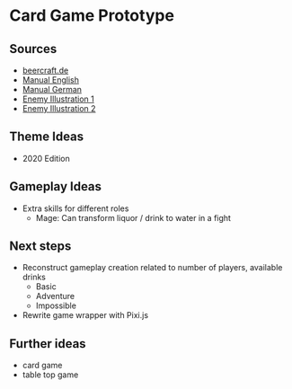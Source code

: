 # Card Game Prototype

## Sources

- [beercraft.de](https://web.archive.org/web/20110809063219/http://www.beercraft.de/)
- [Manual English](https://web.archive.org/web/20160709044306if_/http://beercraft.de/dl/wob_manual_en.pdf)
- [Manual German](https://web.archive.org/web/20160709044306if_/http://beercraft.de/dl/wob_manual_de.pdf)
- [Enemy Illustration 1](http://www.beercraft.de/wobpdf/gfx/back_top.jpg)
- [Enemy Illustration 2](http://www.beercraft.de/wobpdf/gfx/back_bottom4.jpg)

## Theme Ideas

- 2020 Edition

## Gameplay Ideas

- Extra skills for different roles
    - Mage: Can transform liquor / drink to water in a fight
    
## Next steps

- Reconstruct gameplay creation related to number of players, available drinks
    - Basic
    - Adventure
    - Impossible
- Rewrite game wrapper with Pixi.js
    
## Further ideas

- card game
- table top game 
